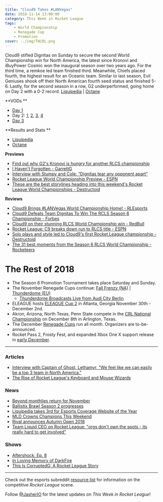 ```yaml
---
title: "Cloud9 Takes #LANVegas"
date: 2018-11-14 13:00:00
category: This Week in Rocket League
tags:
    - World Championship
    - Renegade Cup
    - Promotion
cover: ../img/TWiRL.png
---
```


Cloud9 stifled Dignitas on Sunday to secure the second World Championship win for North America, the latest since Kronovi and iBuyPower Cosmic won the inaugural season over two years ago. For the third time, a remkoe led team finished third. Meanwhile, Chiefs placed fourth, the highest result for an Oceanic team. Similar to last season, Evil Geniuses shook off their North American fourth seed status and finished 5-6. Lastly, for the second season in a row, G2 underperformed, going home on Day 2 with a 0-2 record. [Liquipedia](https://liquipedia.net/rocketleague/Rocket_League_Championship_Series/Season_6) | [Octane](https://octane.gg/event/rlcs-season-six-world-championship)

**VODs
**

-   [Day 1](https://www.twitch.tv/videos/333673713)
-   Day 2: [1](https://www.twitch.tv/videos/334144851), [2](https://www.twitch.tv/videos/334177251), [3](https://www.twitch.tv/videos/334179645), [4](https://www.twitch.tv/videos/334278934)
-   [Day 3](https://www.twitch.tv/videos/334614675)

**Results and Stats
**

-   [Liquipedia](https://liquipedia.net/rocketleague/Rocket_League_Championship_Series/Season_6)
-   [Octane](https://octane.gg/event/rlcs-season-six-world-championship)

**Previews**

-   [Find out why G2's Kronovi is hungry for another RLCS championship](https://www.redbull.com/int-en/g2-esports-cameron-kronovi-bills-rlcs-interview)
-   [I Haven't Forgotten - GarrettG](https://www.theplayerslobby.com/3082/i-havent-forgotten-garrettg-rocket-league-rlcs-nrg/#.rn60blu5ih)
-   [Interview with Stumpy and Cole: “Dignitas tear any opponent apart”](https://rocketeers.gg/interview-stumpy-and-cole-las-vegas-world-championship/)
-   [Rocket League World Championship Preview - ESPN](http://www.espn.com/esports/story/_/id/25216810/rocket-league-world-championship-preview)
-   [These are the best storylines heading into this weekend's Rocket League World Championships - Destructoid](https://www.destructoid.com/these-are-the-best-storylines-heading-into-this-weekend-s-rocket-league-world-championships-530053.phtml?utm_source=dlvr.it&utm_medium=twitter)

**Reviews**

-   [Cloud9 Brings #LANVegas World Championship Home! - RLEsports](https://www.rocketleagueesports.com/news/cloud9-brings-lanvegas-world-championship-home/)
-   [Cloud9 Defeats Team Dignitas To Win The RCLS Season 6 Championship - Forbes](https://www.forbes.com/sites/maxthielmeyer/2018/11/11/cloud9-defeats-team-dignitas-to-win-the-rcls-season-6-championship/?utm_source=TWITTER&utm_medium=social&utm_content=1892689131&utm_campaign=sprinklrForbesGamesTwitter#435937b5b4d1)
-   [Cloud9 on their stunning RLCS World Championship win - RedBull](https://www.redbull.com/int-en/cloud9-rlcs-champions-interview?linkId=59571830)
-   [Rocket League: C9 breaks down run to RLCS title - ESPN](http://www.espn.com/esports/story/_/id/25258898/cloud9-breaks-run-rocket-league-championship-series-title)
-   [Solo plays and style led to Cloud9's first Rocket League championship - Destructoid](https://www.destructoid.com/solo-plays-and-style-led-to-cloud9-s-first-rocket-league-championship-530908.phtml?utm_source=dlvr.it&utm_medium=twitter)
-   [The 31 best moments from the Season 6 RLCS World Championship - Rocketeers](https://rocketeers.gg/best-moments-from-season-6-rlcs-world-championship/)

# The Rest of 2018

-   The Season 6 Promotion Tournament takes place Saturday and Sunday.
-   The November Renegade Cups continue: [Fall Frenzy (NA)](https://smash.gg/tournament/fall-frenzy/events) | [Thunderdome (EU)](https://smash.gg/tournament/rocketeers-thunderdome/events)
    -   [Thunderdome Broadcasts Live from Audi City Berlin](https://rocketeers.gg/rocketeers-thunderdome-finals-come-to-audi-city-berlin/)
-   ELEAGUE hosts [ELEAGUE Cup 2](https://www.eleague.com/rocketleague-2018/news/eleague-cup-rocket-league-2018) in Atlanta, Georgia November 30th - December 2nd.
-   Akron, Arizona, North Texas, Penn State compete in the [CRL National Championship](https://www.rocketleagueesports.com/news/crl-national-championship-tickets-on-sale-now-/) on December 8th in Arlington, Texas.
-   The December [Renegade Cups](https://www.rocketleagueesports.com/news/faq---renegade-cup/) run all month. Organizers are to-be-announced.
-   Rocket Pass 2, Frosty Fest, and expanded Xbox One X support release in [early December](https://www.rocketleague.com/news/rocket-league-roadmap-fall-2018/).

---

### Articles

-   [Interview with Captain of Ghost, Lethamyr, "We feel like we can easily be a top 3 team in North America."](http://team-dignitas.net/articles/blogs/rocket-league/13094/interview-with-lethamyr)
-   [The Rise of Rocket League's Keyboard and Mouse Wizards](https://www.redbull.com/int-en/rocket-league-behind-the-keyboard-mouse-players)

### News

-   [Beyond monthlies return for November](https://twitter.com/TeamBeyondnet/status/1062060556117516290)
-   [Ballistix Brawl Season 2 progresses](https://smash.gg/tournament/ballistix-brawl-rocket-league-season-2/details)
-   [Liquipedia takes 3rd for Esports Coverage Website of the Year](https://www.reddit.com/r/RocketLeagueEsports/comments/9wjn98/liquipedia_takes_3rd_for_esports_coverage_website/)
-   [MLD Crowns Champions This Weekend](https://twitter.com/MLDoubles/status/1059449745817722880)
-   [Rival announces Autumn Open 2018](https://twitter.com/RivalEsportsGG/status/1062454114246934528)
-   [Team Liquid CEO on Rocket League: "orgs don't own the spots - its really hard to get involved"](https://twitter.com/LiQuiD112/status/1061045393440464896)

### Shows

-   [Aftershock: Ep. 8](https://www.youtube.com/watch?v=A4BOgn1FNN8)
-   [In Loving Memory of DarkFire](https://www.youtube.com/watch?v=UA8ihqHyclg)
-   [This Is CorruptedG: A Rocket League Story](https://www.youtube.com/watch?v=J9bvqUTNXb0)

---

Check out the esports subreddit [resource list](https://www.reddit.com/r/RocketLeagueEsports/wiki/links) for information on the competitive _Rocket League_ scene.

Follow [@JasherIO](https://twitter.com/JasherIO) for the latest updates on _This Week in Rocket League_!
